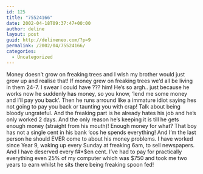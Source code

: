 ```yaml
---
id: 125
title: "75524166"
date: 2002-04-18T09:37:47+00:00
author: deline
layout: post
guid: http://delineneo.com/?p=9
permalink: /2002/04/75524166/
categories:
  - Uncategorized
---
```

Money doesn&#8217;t grow on freaking trees and I wish my brother would just grow up and realise that! If money grew on freaking trees we&#8217;d all be living in them 24-7. I swear I could have ??? him! He&#8217;s so argh.. just because he works now he suddenly has money, so you know, &#8216;lend me some money and I&#8217;ll pay you back&#8217;. Then he runs arround like a immature idiot saying hes not going to pay you back or taunting you with crap! Talk about being bloody ungrateful. And the freaking part is he already hates his job and he&#8217;s only worked 2 days. And the only reason he&#8217;s keeping it is till he gets enough money (straight from his mouth)! Enough money for what? That boy has not a single cent in his bank &#8216;cos he spends everything! And I&#8217;m the last person he should EVER come to about his money problems. I have worked since Year 9, waking up every Sunday at freaking 6am, to sell newspapers. And I have deserved every f#*$en cent. I&#8217;ve had to pay for practically everything even 25% of my computer which was $750 and took me two years to earn whilst he sits there being freaking spoon fed!